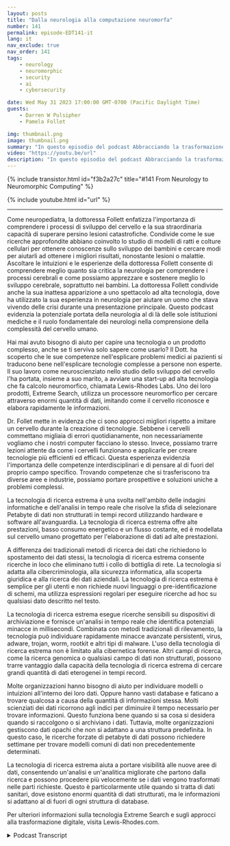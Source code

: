 ```yaml
---
layout: posts
title: "Dalla neurologia alla computazione neuromorfa"
number: 141
permalink: episode-EDT141-it
lang: it
nav_exclude: true
nav_order: 141
tags:
    - neurology
    - neuromorphic
    - security
    - ai
    - cybersecurity

date: Wed May 31 2023 17:00:00 GMT-0700 (Pacific Daylight Time)
guests:
    - Darren W Pulsipher
    - Pamela Follet

img: thumbnail.png
image: thumbnail.png
summary: "In questo episodio del podcast Abbracciando la trasformazione digitale, la Dr.ssa Pamela Follett, neurologa e co-fondatrice di Lewis Rhodes Labs, condivide la sua esperienza e competenza nel campo della neurologia, nello specifico per quanto riguarda la ricerca sullo sviluppo del cervello nei primi anni di vita."
video: "https://youtu.be/url"
description: "In questo episodio del podcast Abbracciando la trasformazione digitale, la Dr.ssa Pamela Follett, neurologa e co-fondatrice di Lewis Rhodes Labs, condivide la sua esperienza e competenza nel campo della neurologia, nello specifico per quanto riguarda la ricerca sullo sviluppo del cervello nei primi anni di vita."
---
```


<div>
{% include transistor.html id="f3b2a27c" title="#141 From Neurology to Neuromorphic Computing" %}

{% include youtube.html id="url" %}
</div>

---

Come neuropediatra, la dottoressa Follett enfatizza l'importanza di comprendere i processi di sviluppo del cervello e la sua straordinaria capacità di superare persino lesioni catastrofiche. Condivide come le sue ricerche approfondite abbiano coinvolto lo studio di modelli di ratti e colture cellulari per ottenere conoscenze sullo sviluppo dei bambini e cercare modi per aiutarli ad ottenere i migliori risultati, nonostante lesioni o malattie. Ascoltare le intuizioni e le esperienze della dottoressa Follett consente di comprendere meglio quanto sia critica la neurologia per comprendere i processi cerebrali e come possiamo apprezzare e sostenere meglio lo sviluppo cerebrale, soprattutto nei bambini. La dottoressa Follett condivide anche la sua inattesa apparizione a uno spettacolo ad alta tecnologia, dove ha utilizzato la sua esperienza in neurologia per aiutare un uomo che stava vivendo delle crisi durante una presentazione principale. Questo podcast evidenzia la potenziale portata della neurologia al di là delle sole istituzioni mediche e il ruolo fondamentale dei neurologi nella comprensione della complessità del cervello umano.

Hai mai avuto bisogno di aiuto per capire una tecnologia o un prodotto complesso, anche se ti serviva solo sapere come usarlo? Il Dott. ha scoperto che le sue competenze nell'esplicare problemi medici ai pazienti si traducono bene nell'esplicare tecnologie complesse a persone non esperte. Il suo lavoro come neuroscienziato nello studio dello sviluppo del cervello l'ha portata, insieme a suo marito, a avviare una start-up ad alta tecnologia che fa calcolo neuromorfico, chiamata Lewis-Rhodes Labs. Uno dei loro prodotti, Extreme Search, utilizza un processore neuromorfico per cercare attraverso enormi quantità di dati, imitando come il cervello riconosce e elabora rapidamente le informazioni.

Dr. Follet mette in evidenza che ci sono approcci migliori rispetto a imitare un cervello durante la creazione di tecnologie. Sebbene i cervelli commettano migliaia di errori quotidianamente, non necessariamente vogliamo che i nostri computer facciano lo stesso. Invece, possiamo trarre lezioni attente da come i cervelli funzionano e applicarle per creare tecnologie più efficienti ed efficaci. Questa esperienza evidenzia l'importanza delle competenze interdisciplinari e di pensare al di fuori del proprio campo specifico. Trovando competenze che si trasferiscono tra diverse aree e industrie, possiamo portare prospettive e soluzioni uniche a problemi complessi.

La tecnologia di ricerca estrema è una svolta nell'ambito delle indagini informatiche e dell'analisi in tempo reale che risolve la sfida di selezionare Petabyte di dati non strutturati in tempi record utilizzando hardware e software all'avanguardia. La tecnologia di ricerca estrema offre alte prestazioni, basso consumo energetico e un flusso costante, ed è modellata sul cervello umano progettato per l'elaborazione di dati ad alte prestazioni.

A differenza dei tradizionali metodi di ricerca dei dati che richiedono lo spostamento dei dati stessi, la tecnologia di ricerca estrema consente ricerche in loco che eliminano tutti i collo di bottiglia di rete. La tecnologia si adatta alla cibercriminologia, alla sicurezza informatica, alla scoperta giuridica e alla ricerca dei dati aziendali. La tecnologia di ricerca estrema è semplice per gli utenti e non richiede nuovi linguaggi o pre-identificazione di schemi, ma utilizza espressioni regolari per eseguire ricerche ad hoc su qualsiasi dato descritto nel testo.

La tecnologia di ricerca estrema esegue ricerche sensibili su dispositivi di archiviazione e fornisce un'analisi in tempo reale che identifica potenziali minacce in millisecondi. Combinata con metodi tradizionali di rilevamento, la tecnologia può individuare rapidamente minacce avanzate persistenti, virus, adware, trojan, worm, rootkit e altri tipi di malware. L'uso della tecnologia di ricerca estrema non è limitato alla cibernetica forense. Altri campi di ricerca, come la ricerca genomica o qualsiasi campo di dati non strutturati, possono trarre vantaggio dalla capacità della tecnologia di ricerca estrema di cercare grandi quantità di dati eterogenei in tempi record.

Molte organizzazioni hanno bisogno di aiuto per individuare modelli o intuizioni all'interno dei loro dati. Oppure hanno vasti database e faticano a trovare qualcosa a causa della quantità di informazioni stessa. Molti scienziati dei dati ricorrono agli indici per diminuire il tempo necessario per trovare informazioni. Questo funziona bene quando si sa cosa si desidera quando si raccolgono o si archiviano i dati. Tuttavia, molte organizzazioni gestiscono dati opachi che non si adattano a una struttura predefinita. In questo caso, le ricerche forzate di petabyte di dati possono richiedere settimane per trovare modelli comuni di dati non precedentemente determinati.

La tecnologia di ricerca estrema aiuta a portare visibilità alle nuove aree di dati, consentendo un'analisi e un'analitica migliorate che partono dalla ricerca e possono procedere più velocemente se i dati vengono trasformati nelle parti richieste. Questo è particolarmente utile quando si tratta di dati sanitari, dove esistono enormi quantità di dati strutturati, ma le informazioni si adattano al di fuori di ogni struttura di database.

Per ulteriori informazioni sulla tecnologia Extreme Search e sugli approcci alla trasformazione digitale, visita Lewis-Rhodes.com.



<details>
<summary> Podcast Transcript </summary>

<p></p>

</details>
